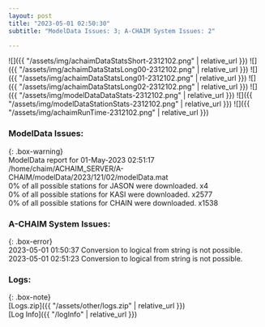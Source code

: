 ```yaml
---
layout: post
title: "2023-05-01 02:50:30"
subtitle: "ModelData Issues: 3; A-CHAIM System Issues: 2"

---
```


![]({{ "/assets/img/achaimDataStatsShort-2312102.png" | relative_url }})
![]({{ "/assets/img/achaimDataStatsLong00-2312102.png" | relative_url }})
![]({{ "/assets/img/achaimDataStatsLong01-2312102.png" | relative_url }})
![]({{ "/assets/img/achaimDataStatsLong02-2312102.png" | relative_url }})
![]({{ "/assets/img/modelDataDataStats-2312102.png" | relative_url }})
![]({{ "/assets/img/modelDataStationStats-2312102.png" | relative_url }})
![]({{ "/assets/img/achaimRunTime-2312102.png" | relative_url }})


### ModelData Issues:  
  
{: .box-warning}  
 ModelData report for 01-May-2023 02:51:17   
 /home/chaim/ACHAIM_SERVER/A-CHAIM/modelData/2023/121/02/modelData.mat   
 0% of all possible stations for JASON were downloaded. x4   
 0% of all possible stations for KASI were downloaded. x2577   
 0% of all possible stations for CHAIN were downloaded. x1538   
  
### A-CHAIM System Issues:  
  
{: .box-error}  
2023-05-01 01:50:37 Conversion to logical from string is not possible.  
2023-05-01 02:51:23 Conversion to logical from string is not possible.  

### Logs:  
  
{: .box-note}  
[Logs.zip]({{ "/assets/other/logs.zip" | relative_url }})  
[Log Info]({{ "/logInfo" | relative_url }})  
